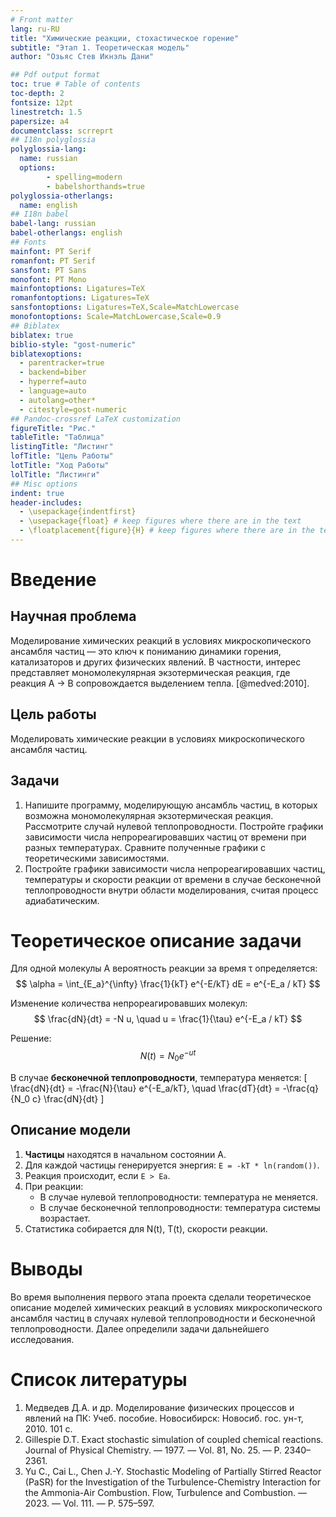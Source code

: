 ```yaml
---
# Front matter
lang: ru-RU
title: "Химические реакции, стохастическое горение"
subtitle: "Этап 1. Теоретическая модель"
author: "Озьяс Стев Икнэль Дани"

## Pdf output format
toc: true # Table of contents
toc-depth: 2
fontsize: 12pt
linestretch: 1.5
papersize: a4
documentclass: scrreprt
## I18n polyglossia
polyglossia-lang:
  name: russian
  options:
        - spelling=modern
        - babelshorthands=true
polyglossia-otherlangs:
  name: english
## I18n babel
babel-lang: russian
babel-otherlangs: english
## Fonts
mainfont: PT Serif
romanfont: PT Serif
sansfont: PT Sans
monofont: PT Mono
mainfontoptions: Ligatures=TeX
romanfontoptions: Ligatures=TeX
sansfontoptions: Ligatures=TeX,Scale=MatchLowercase
monofontoptions: Scale=MatchLowercase,Scale=0.9
## Biblatex
biblatex: true
biblio-style: "gost-numeric"
biblatexoptions:
  - parentracker=true
  - backend=biber
  - hyperref=auto
  - language=auto
  - autolang=other*
  - citestyle=gost-numeric
## Pandoc-crossref LaTeX customization
figureTitle: "Рис."
tableTitle: "Таблица"
listingTitle: "Листинг"
lofTitle: "Цель Работы"
lotTitle: "Ход Работы"
lolTitle: "Листинги"
## Misc options
indent: true
header-includes:
  - \usepackage{indentfirst}
  - \usepackage{float} # keep figures where there are in the text
  - \floatplacement{figure}{H} # keep figures where there are in the text
---
```


# Введение

## Научная проблема

Моделирование химических реакций в условиях микроскопического ансамбля частиц — это ключ к пониманию динамики горения, катализаторов и других физических явлений. В частности, интерес представляет мономолекулярная экзотермическая реакция, где реакция A → B сопровождается выделением тепла. [@medved:2010].

## Цель работы

Моделировать химические реакции в условиях микроскопического ансамбля частиц.

## Задачи

1. Напишите программу, моделирующую ансамбль частиц, в которых возможна мономолекулярная экзотермическая реакция. Рассмотрите случай нулевой теплопроводности. Постройте графики зависимости числа непрореагировавших частиц от времени при разных температурах. Сравните полученные графики с теоретическими зависимостями.
2. Постройте графики зависимости числа непрореагировавших частиц, температуры и скорости реакции от времени в случае бесконечной теплопроводности внутри области моделирования, считая процесс адиабатическим.

# Теоретическое описание задачи

Для одной молекулы A вероятность реакции за время τ определяется:
$$
\alpha = \int_{E_a}^{\infty} \frac{1}{kT} e^{-E/kT} dE = e^{-E_a / kT}
$$

Изменение количества непрореагировавших молекул:
$$
\frac{dN}{dt} = -N u, \quad u = \frac{1}{\tau} e^{-E_a / kT}
$$

Решение: 
$$
N(t) = N_0 e^{-u t}
$$

В случае **бесконечной теплопроводности**, температура меняется:
\[
\frac{dN}{dt} = -\frac{N}{\tau} e^{-E_a/kT}, \quad
\frac{dT}{dt} = -\frac{q}{N_0 c} \frac{dN}{dt}
\]

## Описание модели

1. **Частицы** находятся в начальном состоянии A.
2. Для каждой частицы генерируется энергия: `E = -kT * ln(random())`.
3. Реакция происходит, если `E > Ea`.
4. При реакции:
   - В случае нулевой теплопроводности: температура не меняется.
   - В случае бесконечной теплопроводности: температура системы возрастает.
5. Статистика собирается для N(t), T(t), скорости реакции.

# Выводы

Во время выполнения первого этапа проекта сделали теоретическое описание моделей химических реакций в условиях микроскопического ансамбля частиц в случаях нулевой теплопроводности и бесконечной теплопроводности. Далее определили задачи дальнейшего исследования.

# Список литературы

1. Медведев Д.А. и др. Моделирование физических процессов и явлений на ПК: Учеб. пособие. Новосибирск: Новосиб. гос. ун-т, 2010. 101 с.
2. Gillespie D.T. Exact stochastic simulation of coupled chemical reactions. Journal of Physical Chemistry. — 1977. — Vol. 81, No. 25. — P. 2340–2361.
3. Yu C., Cai L., Chen J.-Y. Stochastic Modeling of Partially Stirred Reactor (PaSR) for the Investigation of the Turbulence-Chemistry Interaction for the Ammonia-Air Combustion. Flow, Turbulence and Combustion. — 2023. — Vol. 111. — P. 575–597.
